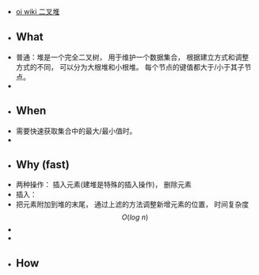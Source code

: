 - [oi wiki 二叉堆](https://oi-wiki.org/ds/binary-heap/)
- ## What
- 普通：堆是一个完全二叉树， 用于维护一个数据集合， 根据建立方式和调整方式的不同， 可以分为大根堆和小根堆。 每个节点的键值都大于/小于其子节点。
-
- ## When
- 需要快速获取集合中的最大/最小值时。
-
- ## Why (fast)
- 两种操作： 插入元素(建堆是特殊的插入操作)， 删除元素
- 插入：
- 把元素附加到堆的末尾， 通过上滤的方法调整新增元素的位置， 时间复杂度$$O(log\ n)$$
-
-
- ## How